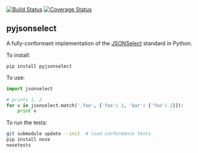 [![Build Status](https://travis-ci.org/danvk/pyjsonselect.svg?branch=master)](https://travis-ci.org/danvk/pyjsonselect) [![Coverage Status](https://coveralls.io/repos/danvk/pyjsonselect/badge.svg?branch=master)](https://coveralls.io/r/danvk/pyjsonselect?branch=master)

pyjsonselect
------------

A fully-conformant implementation of the [JSONSelect](http://jsonselect.org/)
standard in Python.

To install:

    pip install pyjsonselect

To use:

```python
import jsonselect

# prints 1, 2
for v in jsonselect.match('.foo', {'foo': 1, 'bar': {'foo': 2}}):
    print v
```

To run the tests:

```bash
git submodule update --init  # load conformance tests
pip install nose
nosetests
```
